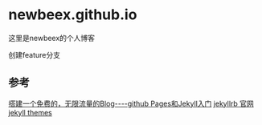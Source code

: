 # newbeex.github.io
这里是newbeex的个人博客

创建feature分支

## 参考
[搭建一个免费的，无限流量的Blog----github Pages和Jekyll入门](http://www.ruanyifeng.com/blog/2012/08/blogging_with_jekyll.html)
[jekyllrb 官网](http://jekyllrb.com/)
[jekyll themes](http://jekyllthemes.org/)